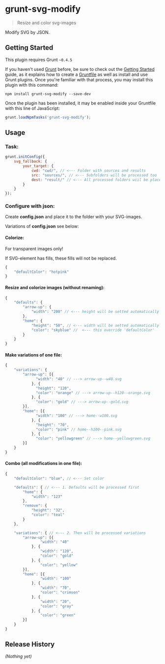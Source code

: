 # grunt-svg-modify

> Resize and color svg-images

Modify SVG by JSON.

## Getting Started
This plugin requires Grunt `~0.4.5`

If you haven't used [Grunt](http://gruntjs.com/) before, be sure to check out the [Getting Started](http://gruntjs.com/getting-started) guide, as it explains how to create a [Gruntfile](http://gruntjs.com/sample-gruntfile) as well as install and use Grunt plugins. Once you're familiar with that process, you may install this plugin with this command:

```shell
npm install grunt-svg-modify --save-dev
```

Once the plugin has been installed, it may be enabled inside your Gruntfile with this line of JavaScript:

```js
grunt.loadNpmTasks('grunt-svg-modify');
```

## Usage

### Task:

```js
grunt.initConfig({
    svg_fallback: {
        your_target: {
            cwd: "cwd/", // <--- Folder with sources and results
            src: "sources/", // <--- Subfolders will be processed too
            dest: "result/" // <--- All processed folders wiil be placed here
        }
    }
});
```

### Configure with json:

Create **config.json** and place it to the folder with your SVG-images.

Variations of **config.json** see below:

#### Colorize:

For transparent images only!

If SVG-element has fills, these fills will not be replaced.

```js
{
    "defaultColor": "hotpink"
}
```

#### Resize and colorize images (without renaming):

```js
{
    "defaults": {
        "arrow-up": {
            "width": "200" // <--- height will be setted automatically
        },
        "home": {
            "height": "50", // <--- width will be setted automatically
            "color": "skyblue" //  <--- this override 'defaultColor'
        }
    }
}
```

#### Make variations of one file:

```js
{
    "variations": {
        "arrow-up": [{
              "width": "40" // ---> arrow-up--w40.svg
            }, {
              "height": "120",
              "color": "orange" // ---> arrow-up--h120--orange.svg
            }, {
              "color": "gold" // ---> arrow-up--gold.svg
        }],
        "home": [{
              "width": "100" // ---> home--w100.svg
            }, {
              "height": "70",
              "color": "pink" // home--h100--pink.svg
            }, {
              "color": "yellowgreen" // ---> home--yellowgreen.svg
        }]
    }
}
```

#### Combo (all modifications in one file):

```js
{
    "defaultColor": "blue", // <--- Set color

    "defaults": { // <--- 1. Defaults will be processed first
        "home": {
            "width": "123"
        },
        "remove": {
            "height": "32",
            "color": "teal"
        }
    },

    "variations": { // <--- 2. Then will be processed variations
        "arrow-up": [{
                "width": "40"
            }, {
                "width": "120",
                "color": "gold"
            }, {
                "color": "yellow"
        }],
        "home": [{
                "width": "100"
            }, {
                "width": "70",
                "color": "crimson"
            }, {
                "width": "20",
                "color": "gray"
            }, {
                "color": "green"
        }]
    }
}
```

## Release History
_(Nothing yet)_
